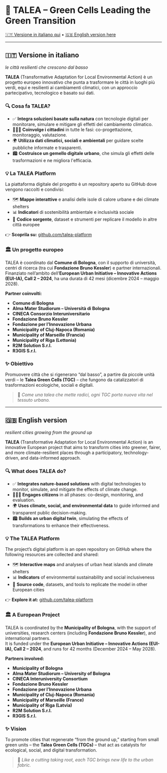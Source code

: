 # 🌱 TALEA – Green Cells Leading the Green Transition

[🇮🇹 Versione in italiano qui](#versione-in-italiano) • [🇬🇧 English version here](#english-version)

---

## 🇮🇹 Versione in italiano

*le città resilienti che crescono dal basso*

**TALEA** (Transformative Adaptation for Local Environmental Action) è un progetto europeo innovativo che punta a trasformare le città in luoghi più verdi, equi e resilienti ai cambiamenti climatici, con un approccio partecipativo, tecnologico e basato sui dati.

### 🔍 Cosa fa TALEA?

- ✅ **Integra soluzioni basate sulla natura** con tecnologie digitali per monitorare, simulare e mitigare gli effetti del cambiamento climatico.
- 🧑‍🤝‍🧑 **Coinvolge i cittadini** in tutte le fasi: co-progettazione, monitoraggio, valutazione.
- 🌍 **Utilizza dati climatici, sociali e ambientali** per guidare scelte pubbliche informate e trasparenti.
- 🏙 **Costruisce un gemello digitale urbano**, che simula gli effetti delle trasformazioni e ne migliora l'efficacia.

### 💡 La TALEA Platform

La piattaforma digitale del progetto è un repository aperto su GitHub dove vengono raccolti e condivisi:

- 🗺 **Mappe interattive** e analisi delle isole di calore urbane e dei climate shelters
- 📊 **Indicatori** di sostenibilità ambientale e inclusività sociale
- 🧾 **Codice sorgente**, dataset e strumenti per replicare il modello in altre città europee

👉 **Scoprila su:** [github.com/talea-platform](https://github.com/talea-platform)

### 🏛 Un progetto europeo

TALEA è coordinato dal **Comune di Bologna**, con il supporto di università, centri di ricerca (tra cui **Fondazione Bruno Kessler**) e partner internazionali.  
Finanziato nell’ambito dell’**European Urban Initiative – Innovative Actions (EUI-IA), Call 2 – 2024**, ha una durata di 42 mesi (dicembre 2024 – maggio 2028).

**Partner coinvolti:**
- **Comune di Bologna**
- **Alma Mater Studiorum – Università di Bologna**
- **CINECA Consorzio Interuniversitario**
- **Fondazione Bruno Kessler**
- **Fondazione per l’Innovazione Urbana**
- **Municipality of Cluj-Napoca (Romania)**
- **Municipality of Marseille (Francia)**
- **Municipality of Riga (Lettonia)**
- **R2M Solution S.r.l.**
- **R3GIS S.r.l.**

### ✨ Obiettivo

Promuovere città che si rigenerano “dal basso”, a partire da piccole unità verdi – le **Talea Green Cells (TGC)** – che fungono da catalizzatori di trasformazioni ecologiche, sociali e digitali.

> 🌿 *Come una talea che mette radici, ogni TGC porta nuova vita nel tessuto urbano.*

---

## 🇬🇧 English version

*resilient cities growing from the ground up*

**TALEA** (Transformative Adaptation for Local Environmental Action) is an innovative European project that aims to transform cities into greener, fairer, and more climate-resilient places through a participatory, technology-driven, and data-informed approach.

### 🔍 What does TALEA do?

- ✅ **Integrates nature-based solutions** with digital technologies to monitor, simulate, and mitigate the effects of climate change.  
- 🧑‍🤝‍🧑 **Engages citizens** in all phases: co-design, monitoring, and evaluation.  
- 🌍 **Uses climate, social, and environmental data** to guide informed and transparent public decision-making.  
- 🏙 **Builds an urban digital twin**, simulating the effects of transformations to enhance their effectiveness.

### 💡 The TALEA Platform

The project’s digital platform is an open repository on GitHub where the following resources are collected and shared:

- 🗺 **Interactive maps** and analyses of urban heat islands and climate shelters  
- 📊 **Indicators** of environmental sustainability and social inclusiveness  
- 🧾 **Source code**, datasets, and tools to replicate the model in other European cities  

👉 **Explore it at:** [github.com/talea-platform](https://github.com/talea-platform)

### 🏛 A European Project

TALEA is coordinated by the **Municipality of Bologna**, with the support of universities, research centers (including **Fondazione Bruno Kessler**), and international partners.  
It is funded under the **European Urban Initiative – Innovative Actions (EUI-IA), Call 2 – 2024**, and runs for 42 months (December 2024 – May 2028).

**Partners involved:**
- **Municipality of Bologna**  
- **Alma Mater Studiorum – University of Bologna**  
- **CINECA Interuniversity Consortium**  
- **Fondazione Bruno Kessler**  
- **Fondazione per l’Innovazione Urbana**  
- **Municipality of Cluj-Napoca (Romania)**  
- **Municipality of Marseille (France)**  
- **Municipality of Riga (Latvia)**  
- **R2M Solution S.r.l.**  
- **R3GIS S.r.l.**

### ✨ Vision

To promote cities that regenerate “from the ground up,” starting from small green units – the **Talea Green Cells (TGCs)** – that act as catalysts for ecological, social, and digital transformation.

> 🌿 *Like a cutting taking root, each TGC brings new life to the urban fabric.*
